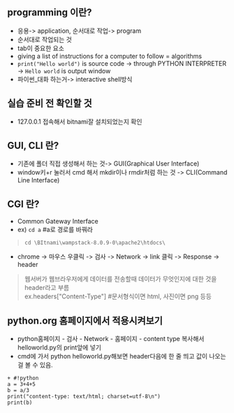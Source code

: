 ## programming 이란?
+ 응용-> application, 순서대로 작업-> program 
+ 순서대로 작업되는 것 
+ tab이 중요한 요소 
+ giving a list of instructions for a computer to follow = algorithms 
+ `print("Hello world")` is source code -> through PYTHON INTERPRETER -> `Hello world` is output window 
+ 파이썬_대화 하는거-> interactive shell방식
## 실습 준비 전 확인할 것 
+ 127.0.0.1 접속해서 bitnami잘 설치되었는지 확인 

## GUI, CLI 란? <br>
+ 기존에 폴더 직접 생성해서 하는 것-> GUI(Graphical User Interface)
+ window키+r 눌러서 cmd 해서 mkdir이나 rmdir처럼 하는 것 -> CLI(Command Line Interface) 

## CGI 란? <br>
+ Common Gateway Interface 
+ ex) `cd a` #a로 경로를 바꿔라 <br>
 > `cd \BItnami\wampstack-8.0.9-0\apache2\htdocs\` <br>
+ chrome -> 마우스 우클릭 -> 검사 -> Network -> link 클릭 -> Response -> header 
 > 웹서버가 웹브라우저에게 데이터를 전송할때 데이터가 무엇인지에 대한 것을 header라고 부름 <br>
 > ex.headers["Content-Type"] #문서형식이면 html, 사진이면 png 등등
## python.org 홈페이지에서 적용시켜보기
+ python홈페이지 - 검사 - Network - 홈페이지 - content type 복사해서 helloworld.py의 print앞에 넣기
+ cmd에 가서 python helloworld.py해보면 header다음에 한 줄 띄고 값이 나오는 걸 볼 수 있음.
```
+ #!python
a = 3+4+5
b = a/3
print("content-type: text/html; charset=utf-8\n")
print(b)
```
 
